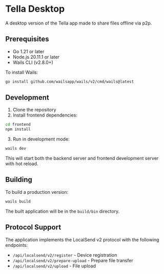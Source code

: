 # Tella Desktop

A desktop version of the Tella app made to share files offline via p2p. 

## Prerequisites

- Go 1.21 or later
- Node.js 20.11.1 or later
- Wails CLI (v2.8.0+)

To install Wails:
```bash
go install github.com/wailsapp/wails/v2/cmd/wails@latest
```

## Development

1. Clone the repository
2. Install frontend dependencies:
```bash
cd frontend
npm install
```

3. Run in development mode:
```bash
wails dev
```

This will start both the backend server and frontend development server with hot reload.

## Building

To build a production version:

```bash
wails build
```

The built application will be in the `build/bin` directory.


## Protocol Support

The application implements the LocalSend v2 protocol with the following endpoints:

- `/api/localsend/v2/register` - Device registration
- `/api/localsend/v2/prepare-upload` - Prepare file transfer
- `/api/localsend/v2/upload` - File upload